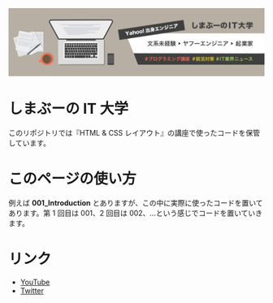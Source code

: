 ![カバー画像](https://github.com/lightsound/images/blob/master/images/cover.png?raw=true)

# しまぶーの IT 大学

このリポジトリでは『HTML & CSS レイアウト』の講座で使ったコードを保管しています。

# このページの使い方

例えば **001_Introduction** とありますが、この中に実際に使ったコードを置いてあります。第 1 回目は 001、2 回目は 002、...という感じでコードを置いていきます。

# リンク

- [YouTube](https://www.youtube.com/channel/UCti6dG0zSAetLGGYcgNML4Q)
- [Twitter](https://twitter.com/shimabu_it)
